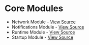 # Core Modules

- Network Module - [View Source](../core/network)
- Notifications Module - [View Source](../core/notifications)
- Runtime Module - [View Source](../core/runtime)
- Startup Module - [View Source](../core/startup)
